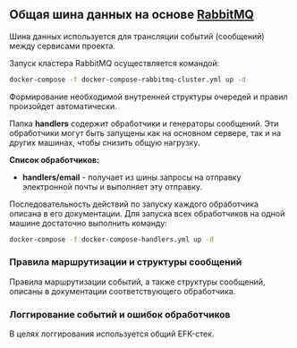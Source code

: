 ## Общая шина данных на основе [RabbitMQ](https://www.rabbitmq.com/)

Шина данных используется для трансляции событий (сообщений) между сервисами проекта.

Запуск кластера RabbitMQ осуществляется командой:
```bash
docker-compose -f docker-compose-rabbitmq-cluster.yml up -d
```
Формирование необходимой внутренней структуры очередей и правил произойдет автоматически.

Папка **handlers** содержит обработчики и генераторы сообщений. Эти обработчики могут быть запущены как на основном 
сервере, так и на других машинах, чтобы снизить общую нагрузку.

**Список обработчиков:**
* **handlers/email** - получает из шины запросы на отправку электронной почты и выполняет эту отправку.

Последовательность действий по запуску каждого обработчика описана в его документации. Для запуска всех обработчиков
на одной машине достаточно выполнить команду:
```bash
docker-compose -f docker-compose-handlers.yml up -d
```

### **Правила маршрутизации и структуры сообщений**

Правила маршрутизации событий, а также структуры сообщений, описаны в документации соответствующего обработчика.


### **Логгирование событий и ошибок обработчиков**

В целях логгирования используется общий EFK-стек.
